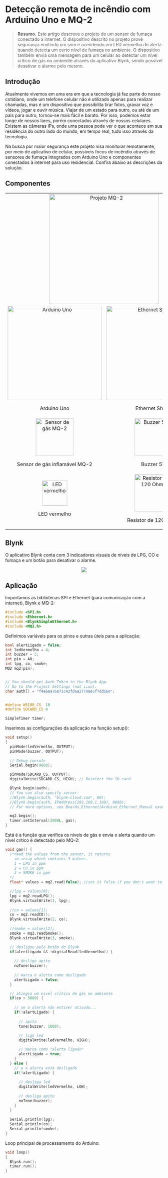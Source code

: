 # Detecção remota de incêndio com Arduino Uno e MQ-2
> **Resumo.** Este artigo descreve o projeto de um sensor de fumaça conectado à internet. O dispositivo descrito no projeto provê segurança emitindo um som e acendendo um LED vermelho de alerta quando detecta um certo nível de fumaça no ambiente. O dispositivo também envia uma mensagem para um celular ao detectar um nível crítico de gás no ambiente através do aplicativo Blynk, sendo possível desativar o alarme pelo mesmo.
## Introdução

Atualmente vivemos em uma era em que a tecnologia já faz parte do nosso cotidiano, onde um telefone celular não é utilizado apenas para realizar chamadas, mas é um dispositivo que possibilita tirar fotos, gravar voz e vídeos, jogar e ouvir música. Viajar de um estado para outro, ou até de um país para outro, tornou-se mais fácil e barato. Por isso, podemos estar longe de nossos lares, porém conectados através de nossos celulares. Existem as câmeras IPs, onde uma pessoa pode ver o que acontece em sua residência do outro lado do mundo, em tempo real, tudo isso através da tecnologia.

Na busca por maior segurança este projeto visa monitorar remotamente, por meio de aplicativo de celular, possíveis focos de incêndio através de sensores de fumaça integrados com Arduino Uno e componentes conectados à internet para uso residencial. Confira abaixo as descrições da solução.
## Componentes
<table>
  <tr>
    <td align="center" colspan="2">
      <img height="350" src="https://raw.githubusercontent.com/gabriel-silveira/mq2-remoto/master/imgs/project_mq-2.jpeg" alt="Projeto MQ-2">
    </td>
  </tr>
  <tr>
    <td align="center">
      <img height="300" src="https://raw.githubusercontent.com/gabriel-silveira/mq2-remoto/master/imgs/uno.jpeg" alt="Arduino Uno">
      <p>Arduino Uno</p>
    </td>
    <td align="center">
      <img height="300" src="https://raw.githubusercontent.com/gabriel-silveira/mq2-remoto/master/imgs/ethernet-shield.jpeg" alt="Ethernet Shield">
      <p>Ethernet Shield</p>
    </td>
  </tr>
  <tr>
    <td align="center">
      <img height="120" src="https://raw.githubusercontent.com/gabriel-silveira/mq2-remoto/master/imgs/mq-2.jpeg" alt="Sensor de gás MQ-2">
      <p>Sensor de gás inflamável MQ-2</p>
    </td>
    <td align="center">
      <img height="120" src="https://raw.githubusercontent.com/gabriel-silveira/mq2-remoto/master/imgs/buzzer.jpg" alt="Buzzer 5V">
      <p>Buzzer 5V</p>
    </td>
  </tr>
  <tr>
    <td align="center">
      <img height="80" src="https://raw.githubusercontent.com/gabriel-silveira/mq2-remoto/master/imgs/red-led.jpeg" alt="LED vermelho">
      <p>LED vermelho</p>
    </td>
    <td align="center">
        <img height="120" src="https://raw.githubusercontent.com/gabriel-silveira/mq2-remoto/master/imgs/resistor-120.jpeg" alt="Resistor de 120 Ohms">
      <p>Resistor de 120 Ohms</p>
    </td>
  </tr>
</table>

## Blynk
O aplicativo Blynk conta com 3 indicadores visuais de níveis de LPG, CO e fumaça e um botão para desativar o alarme.

<p align="center">
  <img src="https://raw.githubusercontent.com/gabriel-silveira/mq2-remoto/master/imgs/blynk_app.jpeg">
</p>

## Aplicação
Importamos as bibliotecas SPI e Ethernet (para comunicação com a internet), Blynk e MQ-2:
```cpp
#include <SPI.h>
#include <Ethernet.h>
#include <BlynkSimpleEthernet.h>
#include <MQ2.h>
```
Definimos variáveis para os pinos e outras úteis para a aplicação:
```cpp
bool alertLigado = false;
int ledVermelho = 4;
int buzzer = 5;
int pin = A0;
int lpg, co, smoke;
MQ2 mq2(pin);


// You should get Auth Token in the Blynk App.
// Go to the Project Settings (nut icon).
char auth[] = "f4e68a76871c42fdaa27708e5f7dd560";


#define W5100_CS  10
#define SDCARD_CS 4

SimpleTimer timer;
```
Inserimos as configurações da aplicação na função setup():
```cpp
void setup()
{
  pinMode(ledVermelho, OUTPUT);
  pinMode(buzzer, OUTPUT);
  
  // Debug console
  Serial.begin(9600);

  pinMode(SDCARD_CS, OUTPUT);
  digitalWrite(SDCARD_CS, HIGH); // Deselect the SD card

  Blynk.begin(auth);
  // You can also specify server:
  //Blynk.begin(auth, "blynk-cloud.com", 80);
  //Blynk.begin(auth, IPAddress(192,168,1,100), 8080);
  // For more options, see Boards_Ethernet/Arduino_Ethernet_Manual example

  mq2.begin();
  timer.setInterval(2000L, gas);
}
```
Está é a função que verifica os níveis de gás e envia o alerta quando um nível crítico é detectado pelo MQ-2:
```cpp
void gas() {
  /*read the values from the sensor, it returns
    an array which contains 3 values.
    1 = LPG in ppm
    2 = CO in ppm
    3 = SMOKE in ppm
  */
  float* values = mq2.read(false); //set it false if you don't want to print the values in the Serial

  //lpg = values[0];
  lpg = mq2.readLPG();
  Blynk.virtualWrite(1, lpg);
  
  //co = values[1];
  co = mq2.readCO();
  Blynk.virtualWrite(2, co);
  
  //smoke = values[2];
  smoke = mq2.readSmoke();
  Blynk.virtualWrite(3, smoke);

  // desligou pelo botão do Blynk
  if(alertLigado && !digitalRead(ledVermelho)) {
    
    // desliga apito
    noTone(buzzer);
    
    // marca o alerta como desligado
    alertLigado = false;
  }

  // atingiu um nivel crítico de gás no ambiente
  if(co > 5000) {
    
    // se o alerta não estiver ativado...
    if(!alertLigado) {
      
      // apita
      tone(buzzer, 1000);
      
      // liga led
      digitalWrite(ledVermelho, HIGH);

      // marca como "alerta ligado"
      alertLigado = true;
    }
  } else {
    // e o alerta está desligado
    if(!alertLigado) {
      
      // desliga led
      digitalWrite(ledVermelho, LOW);
      
      // desliga apito
      noTone(buzzer);
    }
  }
  
  Serial.println(lpg);
  Serial.println(co);
  Serial.println(smoke);
}
```
Loop principal de processamento do Arduino:
```cpp
void loop()
{
  Blynk.run();
  timer.run();
}
```


